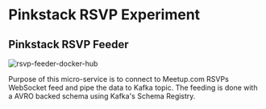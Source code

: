 # Pinkstack RSVP Experiment

## Pinkstack RSVP Feeder

![rsvp-feeder-docker-hub][rsvp-feeder-shield]

Purpose of this micro-service is to connect to Meetup.com RSVPs WebSocket feed and pipe the data to Kafka topic. The feeding is done with a AVRO backed schema using Kafka's Schema Registry.

[rsvp-feeder-docker-hub]: https://hub.docker.com/r/pinkstack/rsvp-feeder
[rsvp-feeder-shield]: https://img.shields.io/docker/pulls/pinkstack/rsvp-feeder
